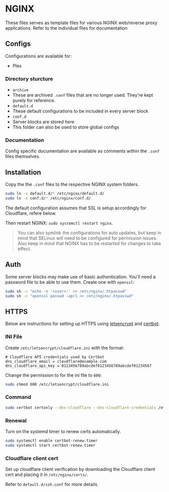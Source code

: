 # NGINX

These files serves as template files for various NGINX web/reverse proxy applications. Refer to the individual files for documentation

## Configs

Configurations are available for:

 - Plex

### Directory sturcture

 - `archive`
  - These are archived `.conf` files that are no longer used. They're kept purely for reference.
 - `default.d`
  - These default configurations to be included in every server block
 - `conf.d`
  - Server blocks are stored here
  - This folder can also be used to store global configs

### Documentation

Config specific documentation are available as comments within the `.conf` files themselves.

## Installation

Copy the the `.conf` files to the respective NGINX system folders.

```sh
sudo ln -s default.d/* /etc/nginx/default.d/
sudo ln -s conf.d/* /etc/nginx/conf.d/
```

The default configuration assumes that SSL is setup accordingly for Cloudflare, refere below.

Then restart NGINX: `sudo systemctl restart nginx`.

> You can also symlink the configurations for auto updates, but keep in mind that SELinux will need to be configured for permission issues. Also keep in mind that NGINX has to be restarted for changes to take effect.

## Auth

Some server blocks may make use of basic authentication. You'll need a password file to be able to use them. Create one with `openssl`:

```sh
sudo sh -c "echo -n '<user>:' >> /etc/nginx/.htpasswd"
sudo sh -c "openssl passwd -apr1 >> /etc/nginx/.htpasswd"
```

## HTTPS

Below are instructions for setting up HTTPS using [letsencrypt](https://letsencrypt.org) and [certbot](https://certbot.eff.org/).

### INI File

Create `/etc/letsencrypt/cloudflare.ini` with the format:

```
# Cloudflare API credentials used by Certbot
dns_cloudflare_email = cloudflare@example.com
dns_cloudflare_api_key = 0123456789abcdef0123456789abcdef01234567
```

Change the permission to for the ini file to `600`:
```sh
sudo chmod 600 /etc/letsencrypt/cloudflare.ini
```

### Command

```sh
sudo certbot certonly --dns-cloudflare --dns-cloudflare-credentials /etc/letsencrypt/cloudflare.ini --post-hook "systemctl restart nginx" -d <domain1> -d <domain2>
```

### Renewal

Turn on the systemd timer to renew certs automatically.

```sh
sudo systemctl enable certbot-renew.timer
sudo systemctl start certbot-renew.timer
```

### Cloudflare client cert

Set up cloudflare client verification by downloading the Cloudflare client cert and placing it in `/etc/nginx/certs/`.

Refer to `default.d/ssh.conf` for more details.
